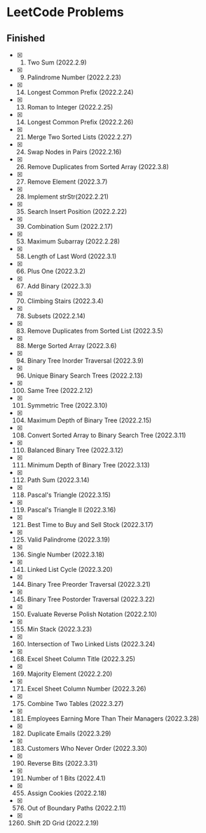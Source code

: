# LeetCode Problems

## Finished

- [x] 1.  Two Sum (2022.2.9)
- [x] 9.  Palindrome Number (2022.2.23)
- [x] 14. Longest Common Prefix (2022.2.24)
- [x] 13. Roman to Integer (2022.2.25)
- [x] 14. Longest Common Prefix (2022.2.26)
- [x] 21. Merge Two Sorted Lists (2022.2.27)
- [x] 24. Swap Nodes in Pairs (2022.2.16)
- [x] 26. Remove Duplicates from Sorted Array (2022.3.8)
- [x] 27. Remove Element (2022.3.7)
- [x] 28. Implement strStr(2022.2.21)
- [x] 35. Search Insert Position (2022.2.22)
- [x] 39. Combination Sum (2022.2.17)
- [x] 53. Maximum Subarray (2022.2.28)
- [x] 58. Length of Last Word (2022.3.1)
- [x] 66. Plus One (2022.3.2)
- [x] 67. Add Binary (2022.3.3)
- [x] 70. Climbing Stairs (2022.3.4)
- [x] 78. Subsets (2022.2.14)
- [x] 83. Remove Duplicates from Sorted List (2022.3.5)
- [x] 88. Merge Sorted Array (2022.3.6)
- [x] 94. Binary Tree Inorder Traversal (2022.3.9)
- [x] 96. Unique Binary Search Trees (2022.2.13)
- [x] 100.  Same Tree (2022.2.12)
- [x] 101.  Symmetric Tree (2022.3.10)
- [x] 104.  Maximum Depth of Binary Tree (2022.2.15)
- [x] 108.  Convert Sorted Array to Binary Search Tree (2022.3.11)
- [x] 110.  Balanced Binary Tree (2022.3.12)
- [x] 111.  Minimum Depth of Binary Tree (2022.3.13)
- [x] 112.  Path Sum (2022.3.14)
- [x] 118.  Pascal's Triangle (2022.3.15)
- [x] 119.  Pascal's Triangle II (2022.3.16)
- [x] 121.  Best Time to Buy and Sell Stock (2022.3.17)
- [x] 125.  Valid Palindrome (2022.3.19)
- [x] 136.  Single Number (2022.3.18)
- [x] 141.  Linked List Cycle (2022.3.20)
- [x] 144.  Binary Tree Preorder Traversal (2022.3.21)
- [x] 145.  Binary Tree Postorder Traversal (2022.3.22)
- [x] 150.  Evaluate Reverse Polish Notation (2022.2.10)
- [x] 155.  Min Stack (2022.3.23)
- [x] 160.  Intersection of Two Linked Lists (2022.3.24)
- [x] 168.  Excel Sheet Column Title (2022.3.25)
- [x] 169.  Majority Element (2022.2.20)
- [x] 171. Excel Sheet Column Number (2022.3.26)
- [x] 175. Combine Two Tables (2022.3.27)
- [x] 181. Employees Earning More Than Their Managers (2022.3.28)
- [x] 182. Duplicate Emails (2022.3.29)
- [x] 183. Customers Who Never Order (2022.3.30)
- [x] 190. Reverse Bits (2022.3.31)
- [x] 191. Number of 1 Bits (2022.4.1)
- [x] 455.  Assign Cookies (2022.2.18)
- [x] 576.  Out of Boundary Paths (2022.2.11)
- [x] 1260. Shift 2D Grid (2022.2.19)
